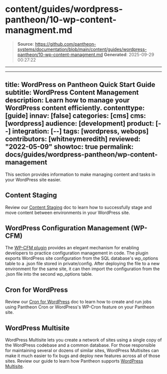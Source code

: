 # content/guides/wordpress-pantheon/10-wp-content-managment.md

> **Source**: https://github.com/pantheon-systems/documentation/blob/main/content/guides/wordpress-pantheon/10-wp-content-managment.md
> **Generated**: 2025-09-29 00:27:22

---

---
title: WordPress on Pantheon Quick Start Guide
subtitle: WordPress Content Management
description: Learn how to manage your WordPress content efficiently.
contenttype: [guide]
innav: [false]
categories: [cms]
cms: [wordpress]
audience: [development]
product: [--]
integration: [--]
tags: [wordpress, webops]
contributors: [whitneymeredith]
reviewed: "2022-05-09"
showtoc: true
permalink: docs/guides/wordpress-pantheon/wp-content-management
---

This section provides information to make managing content and tasks in your WordPress site easier.

## Content Staging

Review our [Content Staging](/content-staging) doc to learn how to successfully stage and move content between environments in your WordPress site.

## WordPress Configuration Management (WP-CFM)

The [WP-CFM plugin](/guides/wordpress-configurations/wp-cfm) provides an elegant mechanism for enabling developers to practice configuration management in code. The plugin exports WordPress site configuration from the SQL database's wp_options table to a .json file stored in private/config. After deploying the file to a new environment for the same site, it can then import the configuration from the .json file into the second wp_options table.

## Cron for WordPress

Review our [Cron for WordPress](/guides/wordpress-developer/wordpress-cron) doc to learn how to create and run jobs using Pantheon Cron or WordPress's WP-Cron feature on your Pantheon site.

## WordPress Multisite

WordPress Multisite lets you create a network of sites using a single copy of the WordPress codebase and a common database. For those responsible for maintaining several or dozens of similar sites, WordPress Multisites can make it much easier to fix bugs and deploy new features across all of those sites. Review our guide to learn how Pantheon supports [WordPress Multisite](/guides/multisite/).
